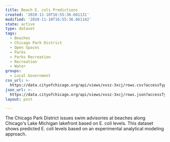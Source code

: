 ```yaml
---
title: Beach E. coli Predictions
created: '2020-11-10T16:55:36.661131'
modified: '2020-11-10T16:55:36.661142'
state: active
type: dataset
tags:
  - Beaches
  - Chicago Park District
  - Open Spaces
  - Parks
  - Parks Recreation
  - Recreation
  - Water
groups:
  - Local Government
csv_url: >-
  https://data.cityofchicago.org/api/views/xvsz-3xcj/rows.csv?accessType=DOWNLOAD
json_url: >-
  https://data.cityofchicago.org/api/views/xvsz-3xcj/rows.json?accessType=DOWNLOAD
layout: post

---
```

The Chicago Park District issues swim advisories at beaches along Chicago's Lake Michigan lakefront based on E. coli levels.  This dataset shows predicted E. coli levels based on an experimental analytical modeling approach.
